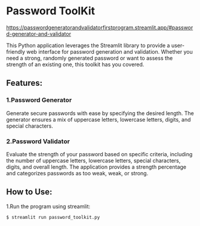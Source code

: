 # Password ToolKit

https://passwordgeneratorandvalidatorfirstprogram.streamlit.app/#password-generator-and-validator

This Python application leverages the Streamlit library to provide a user-friendly web interface for password generation and validation. Whether you need a strong, randomly generated password or want to assess the strength of an existing one, this toolkit has you covered.

## Features:
  ### 1.Password Generator
  Generate secure passwords with ease by specifying the desired length. The generator ensures a mix of uppercase letters, lowercase letters, digits, and special characters.

  ### 2.Password Validator
  Evaluate the strength of your password based on specific criteria, including the number of uppercase letters, lowercase letters, special characters, digits, and overall length. The application provides a strength 
  percentage and categorizes passwords as too weak, weak, or strong.
## How to Use:
1.Run the program using streamlit:
```bash
$ streamlit run password_toolkit.py

```
